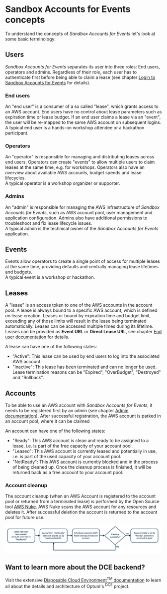 # Sandbox Accounts for Events concepts

To understand the concepts of *Sandbox Accounts for Events* let's look at some basic terminology:

## Users

*Sandbox Accounts for Events* separates its user into three roles: End users, operators and admins. Regardless of their role, each user has to authenticate first before being able to claim a lease (see chapter [Login to Sandbox Accounts for Events](login.md) for details).

### End users

An "end user" is a consumer of a so called "lease", which grants access to an AWS account. End users have no control about lease parameters such as expiration time or lease budget. If an end user claims a lease via an "event", the user will be re-mapped to the same AWS account on subsequent logins.  
A typical end user is a hands-on workshop attendee or a hackathon participant.

### Operators

An "operator" is responsible for managing and distributing leases across end users. Operators can create "events" to allow multiple users to claim leases at the same time, e.g. for workshops. Operators also have an overview about available AWS accounts, budget spends and lease lifecycles.  
A typical operator is a workshop organizer or supporter.

### Admins

An "admin" is responsible for managing the AWS infrastructure of *Sandbox Accounts for Events*, such as AWS account pool, user management and application configuration. Admins also have additional permissions to troubleshoot and fix lease lifecycle issues.  
A typical admin is the technical owner of the *Sandbox Accounts for Events* application.

## Events

Events allow operators to create a single point of access for multiple leases at the same time, providing defaults and centrally managing lease lifetimes and budgets.   
A typical event is a workshop or hackathon.

## Leases

A "lease" is an access token to one of the AWS accounts in the account pool. A lease is always bound to a specific AWS account, which is defined on lease creation. Leases or bound by expiration time and budget limit, exceeding any of those limits will result in the lease being terminated automatically. Leases can be accessed multiple times during its lifetime.  
Leases can be provided as **Event URL** or **Direct Lease URL**, see chapter [End user documentation](user.md) for details.

A lease can have one of the following states:
* "Active": This lease can be used by end users to log into the associated AWS account
* "Inactive": This lease has been terminated and can no longer be used. Lease termination reasons can be "Expired", "OverBudget", "Destroyed" and "Rollback".

## Accounts

To be able to use an AWS account with *Sandbox Accounts for Events*, it needs to be registered first by an admin (see chapter [Admin documentation](admin.md)). After successful registration, the AWS account is parked in an account pool, where it can be claimed 

An account can have one of the following states:
* "Ready": This AWS account is clean and ready to be assigned to a lease, i.e. is part of the free capacity of your account pool. 
* "Leased": This AWS account is currently leased and potentially in use, i.e. is part of the used capacity of your account pool.
* "NotReady": This AWS account is currently blocked and in the process of being cleaned up. Once the cleanup process is finished, it will be returned back as a free account to your account pool.

### Account cleanup

The account cleanup (when an AWS Account is registered to the account pool or returned from a terminated lease) is performed by the Open Source tool [AWS Nuke](https://github.com/rebuy-de/aws-nuke). AWS Nuke scans the AWS account for any resources and deletes it. After successful deletion the account is returned to the account pool for future use.

![Cleanup process diagram](images/cleanup-process.png)

## Want to learn more about the DCE backend?

Visit the extensive [Disposable Cloud Environment<sup>TM</sup> documentation](https://dce.readthedocs.io/en/latest/home.html) to learn all about the details and architecture of Optum's <sup>DCE</sup> project.